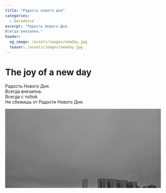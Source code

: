 ```yaml
---
title: "Радость нового дня"
categories:
  - Decadence
excerpt: "Радость Нового Дня.  
Всегда внезапна."
header:
  og_image: /assets/images/newday.jpg
  teaser: /assets/images/newday.jpg
---
```


The joy of a new day
====================

Радость Нового Дня.  
Всегда внезапна.  
Всегда с тобой.  
Не сбежишь от Радости Нового Дня.  

<a href="https://anti.science/assets/images/newday.jpg">
  <img src="/assets/images/newday.jpg" alt="The joy of a new day">
</a>
